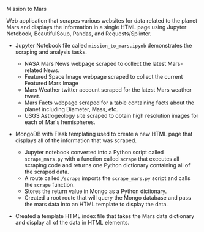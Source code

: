 Mission to Mars

Web application that scrapes various websites for data related to the planet Mars and displays the information in a single HTML page using Jupyter Notebook, BeautifulSoup, Pandas, and Requests/Splinter.
* Jupyter Notebook file called `mission_to_mars.ipynb` demonstrates the scraping and analysis tasks.
  * NASA Mars News webpage scraped to collect the latest Mars-related News.
  * Featured Space Image webpage scraped to collect the current Featured Mars Image
  * Mars Weather twitter account scraped for the latest Mars weather tweet.
  * Mars Facts webpage scraped for a table containing facts about the planet including Diameter, Mass, etc.
  * USGS Astrogeology site scraped to obtain high resolution images for each of Mar's hemispheres.
  
* MongoDB with Flask templating used to create a new HTML page that displays all of the information that was scraped.
  * Jupyter notebook converted into a Python script called `scrape_mars.py` with a function called `scrape` that executes all scraping code and returns one Python dictionary containing all of the scraped data.
  * A route called `/scrape` imports the `scrape_mars.py` script and calls the `scrape` function.
  * Stores the return value in Mongo as a Python dictionary.
  * Created a root route that will query the Mongo database and pass the mars data into an HTML template to display the data.
  
* Created a template HTML index file that takes the Mars data dictionary and display all of the data in HTML elements.
